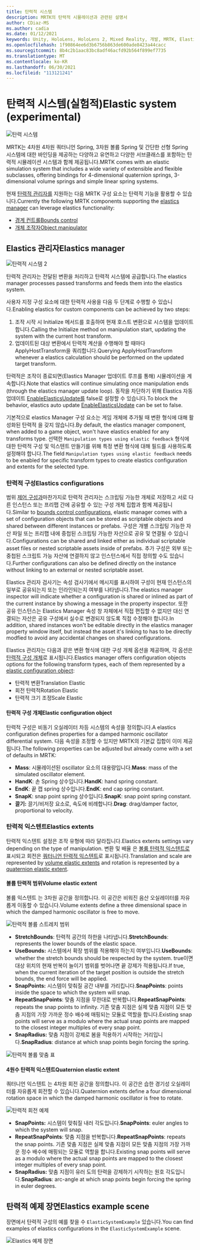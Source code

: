 ```yaml
---
title: 탄력적 시스템
description: MRTK의 탄력적 시뮬레이션과 관련된 설명서
author: CDiaz-MS
ms.author: cadia
ms.date: 01/12/2021
keywords: Unity, HoloLens, HoloLens 2, Mixed Reality, 개발, MRTK, ElasticsSystem,
ms.openlocfilehash: 1f90864ee6d3b6756b863de600ade8423a44cacc
ms.sourcegitcommit: 8b4c2b1aac83bc8adf46acfd92b564f899ef7735
ms.translationtype: MT
ms.contentlocale: ko-KR
ms.lasthandoff: 06/30/2021
ms.locfileid: "113121241"
---
```

# <a name="elastic-system-experimental"></a><span data-ttu-id="d47e6-104">탄력적 시스템(실험적)</span><span class="sxs-lookup"><span data-stu-id="d47e6-104">Elastic system (experimental)</span></span>

![탄력 시스템](../images/elastics/Elastics_Main1.gif)

<span data-ttu-id="d47e6-106">MRTK는 4차원 4차원 쿼터니언 Spring, 3차원 볼륨 Spring 및 간단한 선형 Spring 시스템에 대한 바인딩을 제공하는 다양하고 유연하고 다양한 서브클래스를 포함하는 탄력적 시뮬레이션 시스템과 함께 제공됩니다.</span><span class="sxs-lookup"><span data-stu-id="d47e6-106">MRTK comes with an elastic simulation system that includes a wide variety of extensible and flexible subclasses, offering bindings for 4-dimensional quaternion springs, 3-dimensional volume springs and simple linear spring systems.</span></span>

<span data-ttu-id="d47e6-107">현재 [탄력적 관리자를](xref:Microsoft.MixedReality.Toolkit.Experimental.Physics.ElasticsManager) 지원하는 다음 MRTK 구성 요소는 탄력적 기능을 활용할 수 있습니다.</span><span class="sxs-lookup"><span data-stu-id="d47e6-107">Currently the following MRTK components supporting the [elastics manager](xref:Microsoft.MixedReality.Toolkit.Experimental.Physics.ElasticsManager) can leverage elastics functionality:</span></span>

- [<span data-ttu-id="d47e6-108">경계 컨트롤</span><span class="sxs-lookup"><span data-stu-id="d47e6-108">Bounds control</span></span>](../ux-building-blocks/bounds-control.md)
- [<span data-ttu-id="d47e6-109">개체 조작자</span><span class="sxs-lookup"><span data-stu-id="d47e6-109">Object manipulator</span></span>](../ux-building-blocks/object-manipulator.md)

## <a name="elastics-manager"></a><span data-ttu-id="d47e6-110">Elastics 관리자</span><span class="sxs-lookup"><span data-stu-id="d47e6-110">Elastics manager</span></span>

![탄력적 시스템 2](../images/elastics/Elastics_Main.gif)

<span data-ttu-id="d47e6-112">탄력적 관리자는 전달된 변환을 처리하고 탄력적 시스템에 공급합니다.</span><span class="sxs-lookup"><span data-stu-id="d47e6-112">The elastics manager processes passed transforms and feeds them into the elastics system.</span></span>

<span data-ttu-id="d47e6-113">사용자 지정 구성 요소에 대한 탄력적 사용을 다음 두 단계로 수행할 수 있습니다.</span><span class="sxs-lookup"><span data-stu-id="d47e6-113">Enabling elastics for custom components can be achieved by two steps:</span></span>

1. <span data-ttu-id="d47e6-114">조작 시작 시 Initialize 메서드를 호출하여 현재 호스트 변환으로 시스템을 업데이트합니다.</span><span class="sxs-lookup"><span data-stu-id="d47e6-114">Calling the Initialize method on manipulation start, updating the system with the current host transform.</span></span>
1. <span data-ttu-id="d47e6-115">업데이트된 대상 변환에서 탄력적 계산을 수행해야 할 때마다 ApplyHostTransform을 쿼리합니다.</span><span class="sxs-lookup"><span data-stu-id="d47e6-115">Querying ApplyHostTransform whenever a elastics calculation should be performed on the updated target transform.</span></span>

<span data-ttu-id="d47e6-116">탄력적은 조작이 종료되면(Elastics Manager 업데이트 루프를 통해) 시뮬레이션을 계속합니다.</span><span class="sxs-lookup"><span data-stu-id="d47e6-116">Note that elastics will continue simulating once manipulation ends (through the elastics manager update loop).</span></span> <span data-ttu-id="d47e6-117">동작을 차단하기 위해 Elastics 자동 업데이트 [EnableElasticsUpdate를](xref:Microsoft.MixedReality.Toolkit.Experimental.Physics.ElasticsManager.EnableElasticsUpdate) false로 설정할 수 있습니다.</span><span class="sxs-lookup"><span data-stu-id="d47e6-117">To block the behavior, elastics auto update [EnableElasticsUpdate](xref:Microsoft.MixedReality.Toolkit.Experimental.Physics.ElasticsManager.EnableElasticsUpdate) can be set to false.</span></span>

<span data-ttu-id="d47e6-118">기본적으로 elastics Manager 구성 요소는 게임 개체에 추가될 때 변환 형식에 대해 활성화된 탄력적 을 갖지 않습니다.</span><span class="sxs-lookup"><span data-stu-id="d47e6-118">By default, the elastics manager component, when added to a game object, won't have elastics enabled for any transforms type.</span></span>
<span data-ttu-id="d47e6-119">선택한 `Manipulation types using elastic feedback` 형식에 대한 탄력적 구성 및 익스텐트 만들기를 위해 특정 변환 형식에 대해 필드를 사용하도록 설정해야 합니다.</span><span class="sxs-lookup"><span data-stu-id="d47e6-119">The field `Manipulation types using elastic feedback` needs to be enabled for specific transform types to create elastics configuration and extents for the selected type.</span></span>

### <a name="elastics-configurations"></a><span data-ttu-id="d47e6-120">탄력적 구성</span><span class="sxs-lookup"><span data-stu-id="d47e6-120">Elastics configurations</span></span>

<span data-ttu-id="d47e6-121">범위 [제어 구성과](../ux-building-blocks/bounds-control.md#configuration-objects)마찬가지로 탄력적 관리자는 스크립팅 가능한 개체로 저장하고 서로 다른 인스턴스 또는 프리팹 간에 공유할 수 있는 구성 개체 집합과 함께 제공됩니다.</span><span class="sxs-lookup"><span data-stu-id="d47e6-121">Similar to [bounds control configurations](../ux-building-blocks/bounds-control.md#configuration-objects), elastic manager comes with a set of configuration objects that can be stored as scriptable objects and shared between different instances or prefabs.</span></span> <span data-ttu-id="d47e6-122">구성은 개별 스크립팅 가능한 자산 파일 또는 프리팹 내에 중첩된 스크립팅 가능한 자산으로 공유 및 연결될 수 있습니다.</span><span class="sxs-lookup"><span data-stu-id="d47e6-122">Configurations can be shared and linked either as individual scriptable asset files or nested scriptable assets inside of prefabs.</span></span> <span data-ttu-id="d47e6-123">추가 구성은 외부 또는 중첩된 스크립트 가능 자산에 연결하지 않고 인스턴스에서 직접 정의할 수도 있습니다.</span><span class="sxs-lookup"><span data-stu-id="d47e6-123">Further configurations can also be defined directly on the instance without linking to an external or nested scriptable asset.</span></span>

<span data-ttu-id="d47e6-124">Elastics 관리자 검사기는 속성 검사기에서 메시지를 표시하여 구성이 현재 인스턴스의 일부로 공유되는지 또는 인라인되는지 여부를 나타냅니다.</span><span class="sxs-lookup"><span data-stu-id="d47e6-124">The elastics manager inspector will indicate whether a configuration is shared or inlined as part of the current instance by showing a message in the property inspector.</span></span> <span data-ttu-id="d47e6-125">또한 공유 인스턴스는 Elastics Manager 속성 창 자체에서 직접 편집할 수 없지만 대신 연결되는 자산은 공유 구성에서 실수로 변경되지 않도록 직접 수정해야 합니다.</span><span class="sxs-lookup"><span data-stu-id="d47e6-125">In addition, shared instances won't be editable directly in the elastics manager property window itself, but instead the asset it's linking to has to be directly modfied to avoid any accidental changes on shared configurations.</span></span>

<span data-ttu-id="d47e6-126">Elastics 관리자는 다음과 같은 변환 형식에 대한 구성 개체 옵션을 제공하며, 각 옵션은 [탄력적 구성 개체](#elastic-configuration-object)로 표시됩니다.</span><span class="sxs-lookup"><span data-stu-id="d47e6-126">Elastics manager offers configuration objects options for the following transform types, each of them represented by a [elastic configuration object](#elastic-configuration-object):</span></span>

- <span data-ttu-id="d47e6-127">탄력적 변환</span><span class="sxs-lookup"><span data-stu-id="d47e6-127">Translation Elastic</span></span>
- <span data-ttu-id="d47e6-128">회전 탄력적</span><span class="sxs-lookup"><span data-stu-id="d47e6-128">Rotation Elastic</span></span>
- <span data-ttu-id="d47e6-129">탄력적 크기 조정</span><span class="sxs-lookup"><span data-stu-id="d47e6-129">Scale Elastic</span></span>

#### <a name="elastic-configuration-object"></a><span data-ttu-id="d47e6-130">탄력적 구성 개체</span><span class="sxs-lookup"><span data-stu-id="d47e6-130">Elastic configuration object</span></span>

<span data-ttu-id="d47e6-131">탄력적 구성은 비동기 오실레이터 차등 시스템의 속성을 정의합니다.</span><span class="sxs-lookup"><span data-stu-id="d47e6-131">A elastics configuration defines properties for a damped harmonic oscillator differential system.</span></span>
<span data-ttu-id="d47e6-132">다음 속성을 조정할 수 있지만 MRTK의 기본값 집합이 이미 제공됩니다.</span><span class="sxs-lookup"><span data-stu-id="d47e6-132">The following properties can be adjusted but already come with a set of defaults in MRTK:</span></span>

- <span data-ttu-id="d47e6-133">**Mass**: 시뮬레이션된 oscillator 요소의 대용량입니다.</span><span class="sxs-lookup"><span data-stu-id="d47e6-133">**Mass**: mass of the simulated oscillator element.</span></span>
- <span data-ttu-id="d47e6-134">**HandK**: 손 Spring 상수입니다.</span><span class="sxs-lookup"><span data-stu-id="d47e6-134">**HandK**: hand spring constant.</span></span>
- <span data-ttu-id="d47e6-135">**EndK**: 끝 캡 spring 상수입니다.</span><span class="sxs-lookup"><span data-stu-id="d47e6-135">**EndK**: end cap spring constant.</span></span>
- <span data-ttu-id="d47e6-136">**SnapK**: snap point spring 상수입니다.</span><span class="sxs-lookup"><span data-stu-id="d47e6-136">**SnapK**: snap point spring constant.</span></span>
- <span data-ttu-id="d47e6-137">**끌기:** 끌기/비저장 요소로, 속도에 비례합니다.</span><span class="sxs-lookup"><span data-stu-id="d47e6-137">**Drag**: drag/damper factor, proportional to velocity.</span></span>

### <a name="elastics-extents"></a><span data-ttu-id="d47e6-138">탄력적 익스텐트</span><span class="sxs-lookup"><span data-stu-id="d47e6-138">Elastics extents</span></span>

<span data-ttu-id="d47e6-139">탄력적 익스텐트 설정은 조작 유형에 따라 달라집니다.</span><span class="sxs-lookup"><span data-stu-id="d47e6-139">Elastics extents settings vary depending on the type of manipulation.</span></span> <span data-ttu-id="d47e6-140">변환 및 배율 은 [볼륨 탄력적 익스텐트로](#volume-elastic-extent) 표시되고 회전은 [쿼터니언 탄력적 익스텐트](#quaternion-elastic-extent)로 표시됩니다.</span><span class="sxs-lookup"><span data-stu-id="d47e6-140">Translation and scale are represented by [volume elastic extents](#volume-elastic-extent) and rotation is represented by a [quaternion elastic extent](#quaternion-elastic-extent).</span></span>

#### <a name="volume-elastic-extent"></a><span data-ttu-id="d47e6-141">볼륨 탄력적 범위</span><span class="sxs-lookup"><span data-stu-id="d47e6-141">Volume elastic extent</span></span>

<span data-ttu-id="d47e6-142">볼륨 익스텐트 는 3차원 공간을 정의합니다. 이 공간은 비워진 음산 오실레이터를 자유롭게 이동할 수 있습니다.</span><span class="sxs-lookup"><span data-stu-id="d47e6-142">Volume extents define a three dimensional space in which the damped harmonic oscillator is free to move.</span></span>

![탄력적 볼륨 스트레치 범위](../images/elastics/Elastics_Volume_Bounds.gif)

- <span data-ttu-id="d47e6-144">**StretchBounds**: 탄력적 공간의 하한을 나타냅니다.</span><span class="sxs-lookup"><span data-stu-id="d47e6-144">**StretchBounds**: represents the lower bounds of the elastic space.</span></span>
- <span data-ttu-id="d47e6-145">**UseBounds:** 시스템에서 확장 범위를 적용해야 하는지 여부입니다.</span><span class="sxs-lookup"><span data-stu-id="d47e6-145">**UseBounds**: whether the stretch bounds should be respected by the system.</span></span> <span data-ttu-id="d47e6-146">true이면 대상 위치의 현재 반복이 늘이기 범위를 벗어나면 끝 강제가 적용됩니다.</span><span class="sxs-lookup"><span data-stu-id="d47e6-146">If true, when the current iteration of the target position is outside the stretch bounds, the end force will be applied.</span></span>
- <span data-ttu-id="d47e6-147">**SnapPoints:** 시스템이 맞춰질 공간 내부를 가리킵니다.</span><span class="sxs-lookup"><span data-stu-id="d47e6-147">**SnapPoints**: points inside the space to which the system will snap.</span></span>
- <span data-ttu-id="d47e6-148">**RepeatSnapPoints**: 맞춤 지점을 무한대로 반복합니다.</span><span class="sxs-lookup"><span data-stu-id="d47e6-148">**RepeatSnapPoints**: repeats the snap points to infinity.</span></span> <span data-ttu-id="d47e6-149">기존 맞춤 지점은 실제 맞춤 지점이 모든 맞춤 지점의 가장 가까운 정수 배수에 매핑되는 모듈로 역할을 합니다.</span><span class="sxs-lookup"><span data-stu-id="d47e6-149">Existing snap points will serve as a modulo where the actual snap points are mapped to the closest integer multiples of every snap point.</span></span>
- <span data-ttu-id="d47e6-150">**SnapRadius:** 맞춤 지점이 강제로 봄을 적용하기 시작하는 거리입니다.</span><span class="sxs-lookup"><span data-stu-id="d47e6-150">**SnapRadius**: distance at which snap points begin forcing the spring.</span></span>

![탄력적 볼륨 맞춤 표](../images/elastics/Elastics_Volume_Snap.gif)

#### <a name="quaternion-elastic-extent"></a><span data-ttu-id="d47e6-152">4원수 탄력적 익스텐트</span><span class="sxs-lookup"><span data-stu-id="d47e6-152">Quaternion elastic extent</span></span>

<span data-ttu-id="d47e6-153">쿼터니언 익스텐트 는 4차원 회전 공간을 정의합니다. 이 공간은 습한 경기성 오실레이터를 자유롭게 회전할 수 있습니다.</span><span class="sxs-lookup"><span data-stu-id="d47e6-153">Quaternion extents define a four dimensional rotation space in which the damped harmonic oscillator is free to rotate.</span></span>

![탄력적 회전 예제](../images/elastics/Elastics_Rotation.gif)

- <span data-ttu-id="d47e6-155">**SnapPoints:** 시스템이 맞춰질 내러 각도입니다.</span><span class="sxs-lookup"><span data-stu-id="d47e6-155">**SnapPoints**: euler angles to which the system will snap.</span></span>
- <span data-ttu-id="d47e6-156">**RepeatSnapPoints**: 맞춤 지점을 반복합니다.</span><span class="sxs-lookup"><span data-stu-id="d47e6-156">**RepeatSnapPoints**: repeats the snap points.</span></span> <span data-ttu-id="d47e6-157">기존 맞춤 지점은 실제 맞춤 지점이 모든 맞춤 지점의 가장 가까운 정수 배수에 매핑되는 모듈로 역할을 합니다.</span><span class="sxs-lookup"><span data-stu-id="d47e6-157">Existing snap points will serve as a modulo where the actual snap points are mapped to the closest integer multiples of every snap point.</span></span>
- <span data-ttu-id="d47e6-158">**SnapRadius:** 맞춤 지점이 유러 도의 탄력을 강제하기 시작하는 원호 각도입니다.</span><span class="sxs-lookup"><span data-stu-id="d47e6-158">**SnapRadius**: arc-angle at which snap points begin forcing the spring in euler degrees.</span></span>

## <a name="elastics-example-scene"></a><span data-ttu-id="d47e6-159">탄력적 예제 장면</span><span class="sxs-lookup"><span data-stu-id="d47e6-159">Elastics example scene</span></span>

<span data-ttu-id="d47e6-160">장면에서 탄력적 구성의 예를 찾을 수 `ElasticSystemExample` 있습니다.</span><span class="sxs-lookup"><span data-stu-id="d47e6-160">You can find examples of elastics configurations in the `ElasticSystemExample` scene.</span></span>

![Elastics 예제 장면](../images/elastics/Elastics_Example_Scene.png)
